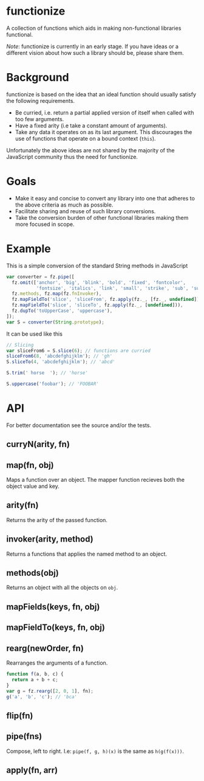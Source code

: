 # functionize
A collection of functions which aids in making non-functional libraries
functional.

_Note_: functionize is currently in an early stage. If you have ideas or a
different vision about how such a library should be, please share them.

# Background

functionize is based on the idea that an ideal function should
usually satisfy the following requirements.

* Be curried, i.e. return a partial applied version of itself when called with
  too few arguments.
* Have a fixed arity (i.e take a constant amount of arguments).
* Take any data it operates on as its last argument. This discourages the use
  of functions that operate on a bound context (`this`).

Unfortunately the above ideas are not shared by the majority of the JavaScript
community thus the need for functionize.

# Goals

* Make it easy and concise to convert any library into one that adheres to the above
  criteria as much as possible.
* Facilitate sharing and reuse of such library conversions.
* Take the conversion burden of other functional libraries making them more
  focused in scope.

# Example

This is a simple conversion of the standard String methods in JavaScript

```javascript
var converter = fz.pipe([
  fz.omit(['anchor', 'big', 'blink', 'bold', 'fixed', 'fontcolor',
           'fontsize', 'italics', 'link', 'small', 'strike', 'sub', 'sup']),
  fz.methods, fz.map(fz.fnInvoker),
  fz.mapFieldTo('slice', 'sliceFrom', fz.apply(fz._, [fz._, undefined])),
  fz.mapFieldTo('slice', 'sliceTo', fz.apply(fz._, [undefined])),
  fz.dupTo('toUpperCase', 'uppercase'),
]);
var S = converter(String.prototype);
```

It can be used like this

```javascript
// Slicing
var sliceFrom6 = S.slice(6); // functions are curried
sliceFrom6(8, 'abcdefghijklm'); // 'gh'
S.sliceTo(4, 'abcdefghijklm'); // 'abcd'

S.trim(' horse  '); // 'horse'

S.uppercase('foobar'); // 'FOOBAR'
```

# API

For better documentation see the source and/or the tests.

## curryN(arity, fn)

## map(fn, obj)

Maps a function over an object. The mapper function recieves both the
object value and key.

## arity(fn)

Returns the arity of the passed function.

## invoker(arity, method)

Returns a functions that applies the named method to an object.

## methods(obj)

Returns an object with all the objects on `obj`.

## mapFields(keys, fn, obj)

## mapFieldTo(keys, fn, obj)

## rearg(newOrder, fn)

Rearranges the arguments of a function.

```javascript
function f(a, b, c) {
  return a + b + c;
}
var g = fz.rearg([2, 0, 1], fn);
g('a', 'b', 'c'); // 'bca'
```

## flip(fn)

## pipe(fns)

Compose, left to right. I.e: `pipe(f, g, h)(x)` is the same as
`h(g(f(x)))`.

## apply(fn, arr)

